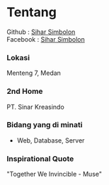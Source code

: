 # Tentang
Github : [Sihar Simbolon](https://github.com/sihar)  
Facebook : [Sihar Simbolon](https://www.facebook.com/simbolonsihar)

### Lokasi
Menteng 7, Medan

### 2nd Home
PT. Sinar Kreasindo

### Bidang yang di minati
- Web, Database, Server 

### Inspirational Quote
"Together We Invincible - Muse"